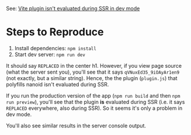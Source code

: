 See: [Vite plugin isn't evaluated during SSR in dev mode](https://github.com/vitejs/vite/issues/10261)

# Steps to Reproduce

1. Install dependencies: `npm install`
2. Start dev server: `npm run dev`

It should say `REPLACED` in the center h1. However, if you view page source (what the server sent you), you'll see that it says `qVNuxEd35_9iOAyAr1en9` (not exactly, but a similar string). Hence, the the plugin (`plugin.js`) that polyfills nanoid isn't evaluated during SSR.

If you run the production version of the app (`npm run build` and then `npm run preview`), you'll see that the plugin **is** evaluated during SSR (i.e. it says `REPLACED` everywhere, also during SSR). So it seems it's only a problem in dev mode.

You'll also see similar results in the server console output.

